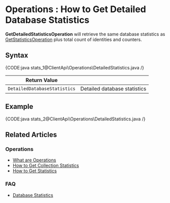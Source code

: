 ﻿# Operations : How to Get Detailed Database Statistics

**GetDetailedStatisticsOperation** will retrieve the same database statistics as [GetStatisticsOperation](../../../client-api/operations/maintenance/get-statistics) plus total count of identities and counters. 

## Syntax

{CODE:java stats_1@ClientApi\Operations\DetailedStatistics.java /}

| Return Value | |
| ------------- | ----- |
| `DetailedDatabaseStatistics` | Detailed database statistics |

## Example

{CODE:java stats_2@ClientApi\Operations\DetailedStatistics.java /}

## Related Articles 

### Operations

- [What are Operations](../../../client-api/operations/what-are-operations)
- [How to Get Collection Statistics](../../../client-api/operations/maintenance/get-collection-statistics)
- [How to Get Statistics](../../../client-api/operations/maintenance/get-statistics)

### FAQ

- [Database Statistics](../../../server/administration/statistics#database-statistics)
